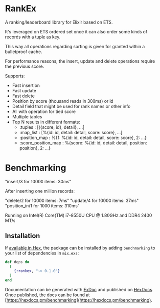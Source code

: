 # RankEx

A ranking/leaderboard library for Elixir based on ETS.

It's leveraged on ETS ordered set once it can also order some kinds of records 
with a tuple as key.

This way all operations regarding sorting is given for granted within a bulletproof cache.

For performance reasons, the insert, update and delete operations require the previous score.

Supports:

  - Fast insertion
  - Fast update
  - Fast delete
  - Position by score (thousand reads in 300ms) or id 
  - Detail field that might be used for rank names or other info 
  - All with operation for tied score
  - Multiple tables
  - Top N results in different formats:
    - :tuples : [{{score, id}, detail}, ...]
    - :map_list : [%{id: id, detail: detail, score: score}, ...]
    - :position_map : %{1: %{id: id, detail: detail, score: score}, 2: ...}
    - :score_position_map : %{score: %{id: id, detail: detail, position: position}, 2: ...}
  
# Benchmarking

"insert/3 for 10000 items: 30ms"

After inserting one million records:

 "delete/2 for 10000 items: 7ms"
 "update/4 for 10000 items: 37ms"
 "position_in/1 for 1000 items: 310ms"

Running on Intel(R) Core(TM) i7-8550U CPU @ 1.80GHz and DDR4 2400 MT/s

## Installation

If [available in Hex](https://hex.pm/docs/publish), the package can be installed
by adding `benchmarking` to your list of dependencies in `mix.exs`:

```elixir
def deps do
  [
    {:rankex, "~> 0.1.0"}
  ]
end
```

Documentation can be generated with [ExDoc](https://github.com/elixir-lang/ex_doc)
and published on [HexDocs](https://hexdocs.pm). Once published, the docs can
be found at [https://hexdocs.pm/benchmarking](https://hexdocs.pm/benchmarking).


